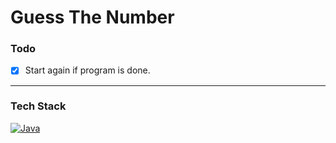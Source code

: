 # Guess The Number

### Todo
- [x] Start again if program is done.

***
### Tech Stack
[![Java][JavaImg]][JavaUrl]

[JavaUrl]: https://www.java.com/en/
[JavaImg]: https://img.shields.io/badge/java-%23ED8B00.svg?style=for-the-badge&logo=openjdk&logoColor=white